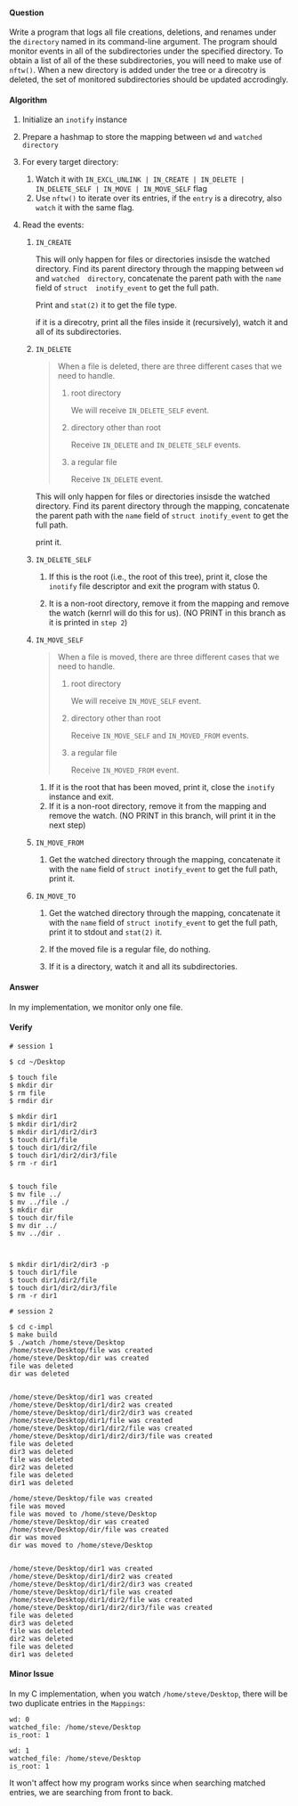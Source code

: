 #### Question

Write a program that logs all file creations, deletions, and renames under the 
`directory` named in its command-line argument. The program should monitor events
in all of the subdirectories under the specified directory. To obtain a list of
all of the these subdirectories, you will need to make use of `nftw()`. When a
new directory is added under the tree or a direcotry is deleted, the set of 
monitored subdirectories should be updated accrodingly.

#### Algorithm

1. Initialize an `inotify` instance
2. Prepare a hashmap to store the mapping between `wd` and `watched directory`
3. For every target directory:
   1. Watch it with `IN_EXCL_UNLINK | IN_CREATE | IN_DELETE | IN_DELETE_SELF | IN_MOVE | IN_MOVE_SELF` flag
   2. Use `nftw()` to iterate over its entries, if the `entry` is a direcotry, 
      also `watch` it with the same flag.
4. Read the events:

   1. `IN_CREATE`

      This will only happen for files or  directories insisde the watched directory.
      Find its parent directory through the mapping between `wd` and `watched 
      directory`, concatenate the parent path with the `name` field of `struct 
      inotify_event` to get the full path.

      Print and `stat(2)` it to get the file type. 

      if it is a direcotry, print all the files inside it (recursively), watch it and 
      all of its subdirectories.

   2. `IN_DELETE`
      
      > When a file is deleted, there are three different cases that we need to handle.
      >
      > 1. root directory
      >    
      >    We will receive `IN_DELETE_SELF` event.
      >
      > 2. directory other than root
      >
      >    Receive `IN_DELETE` and `IN_DELETE_SELF` events.
      > 
      > 3. a regular file
      >
      >    Receive `IN_DELETE` event. 

      This will only happen for files or  directories insisde the watched directory.
      Find its parent directory through the mapping, concatenate the parent path 
      with the `name` field of `struct inotify_event` to get the full path.

      print it. 

   3. `IN_DELETE_SELF`

      1. If this is the root (i.e., the root of this tree), print it, close the 
         `inotify` file descriptor and exit the program with status 0.

      2. It is a non-root directory, remove it from the mapping and remove the 
         watch (kernrl will do this for us). (NO PRINT in this branch as it is
	 printed in `step 2`)

   4. `IN_MOVE_SELF`

      > When a file is moved, there are three different cases that we need to handle.
      >
      > 1. root directory
      >    
      >    We will receive `IN_MOVE_SELF` event.
      >
      > 2. directory other than root
      >
      >    Receive `IN_MOVE_SELF` and `IN_MOVED_FROM` events.
      > 
      > 3. a regular file
      >
      >    Receive `IN_MOVED_FROM` event. 

      1. If it is the root that has been moved, print it, close the `inotify` 
         instance and exit. 
      2. If it is a non-root directory, remove it from the mapping and remove
         the watch. (NO PRINT in this branch, will print it in the next step)

   5. `IN_MOVE_FROM`

      1. Get the watched directory through the mapping, concatenate it with the
         `name` field of `struct inotify_event` to get the full path, print it.
      

   6. `IN_MOVE_TO`

      1. Get the watched directory through the mapping, concatenate it with the
         `name` field of `struct inotify_event` to get the full path, print it
	 to stdout and `stat(2)` it. 

      2. If the moved file is a regular file, do nothing.
      3. If it is a directory, watch it and all its subdirectories.
       
#### Answer

In my implementation, we monitor only one file.

#### Verify

```shell
# session 1

$ cd ~/Desktop

$ touch file
$ mkdir dir
$ rm file
$ rmdir dir

$ mkdir dir1
$ mkdir dir1/dir2
$ mkdir dir1/dir2/dir3
$ touch dir1/file
$ touch dir1/dir2/file
$ touch dir1/dir2/dir3/file
$ rm -r dir1


$ touch file
$ mv file ../
$ mv ../file ./
$ mkdir dir
$ touch dir/file
$ mv dir ../
$ mv ../dir .



$ mkdir dir1/dir2/dir3 -p
$ touch dir1/file
$ touch dir1/dir2/file
$ touch dir1/dir2/dir3/file
$ rm -r dir1
```

```shell
# session 2

$ cd c-impl
$ make build
$ ./watch /home/steve/Desktop
/home/steve/Desktop/file was created
/home/steve/Desktop/dir was created
file was deleted
dir was deleted


/home/steve/Desktop/dir1 was created
/home/steve/Desktop/dir1/dir2 was created
/home/steve/Desktop/dir1/dir2/dir3 was created
/home/steve/Desktop/dir1/file was created
/home/steve/Desktop/dir1/dir2/file was created
/home/steve/Desktop/dir1/dir2/dir3/file was created
file was deleted
dir3 was deleted
file was deleted
dir2 was deleted
file was deleted
dir1 was deleted

/home/steve/Desktop/file was created
file was moved
file was moved to /home/steve/Desktop
/home/steve/Desktop/dir was created
/home/steve/Desktop/dir/file was created
dir was moved
dir was moved to /home/steve/Desktop


/home/steve/Desktop/dir1 was created
/home/steve/Desktop/dir1/dir2 was created
/home/steve/Desktop/dir1/dir2/dir3 was created
/home/steve/Desktop/dir1/file was created
/home/steve/Desktop/dir1/dir2/file was created
/home/steve/Desktop/dir1/dir2/dir3/file was created
file was deleted
dir3 was deleted
file was deleted
dir2 was deleted
file was deleted
dir1 was deleted
```

#### Minor Issue

In my C implementation, when you watch `/home/steve/Desktop`, there will be two
duplicate entries in the `Mappings`:

```
wd: 0
watched_file: /home/steve/Desktop
is_root: 1

wd: 1
watched_file: /home/steve/Desktop
is_root: 1
```

It won't affect how my program works since when searching matched entries, we are
searching from front to back.
